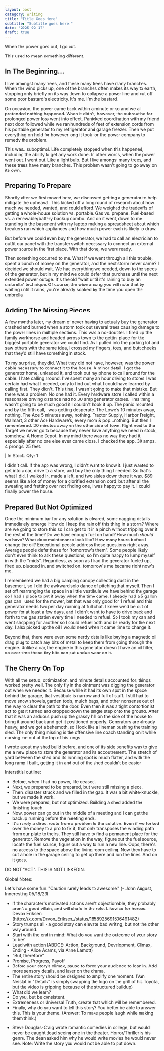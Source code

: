 ```yaml
---
layout: post
category: writing
title: "Title Goes Here"
subtitle: "Subtitle goes here."
date: '2025-02-17'
draft: true
---
```


When the power goes out, I go out.

This used to mean something different.

## In The Beginning...

I live amongst many trees, and these many trees have many branches. When the wind picks up, one of the branches often makes its way to earth, stopping only briefly on its way down to collapse a power line and cut off some poor bastard's electricity. It's me. I'm the bastard.

On occasion, the power came back within a minute or so and we all pretended nothing happened. When it didn't, however, the subroutine for prolonged power loss went into effect. Panicked coordination with my friend next door followed while we ran hundreds of feet of extension cords from his portable generator to my refrigerator and garage freezer. Then we put everything on hold for however long it took for the power company to remedy the problem.

This was...suboptimal. Life completely stopped when this happened, including the ability to get any work done. In other words, when the power went out, I went out. Like a light bulb. But I live amongst many trees, and these trees have many branches. This problem wasn't going to go away on its own.

## Preparing To Prepare

Shortly after we first moved here, we discussed getting a generator to help mitigate the upheaval. This kicked off a long round of research about how much we needed, wanted, and could afford. We weighed the tradeoffs of getting a whole-house solution vs. portable. Gas vs. propane. Fuel-based vs. a renewable/battery backup combo. And on it went, down to me standing in the basement with my laptop making a spreadsheet about which breakers run which appliances and how much power each is likely to draw.

But before we could even buy the generator, we had to call an electrician to outfit our panel with the transfer switch necessary to connect an external power source in the first place. With that done, we were ready.

Then something occurred to me. What if we went through all this trouble, spent a bunch of money on the generator, and the next storm never came? I decided we should wait. We had everything we needed, down to the specs of the generator, but in my mind we could defer that purchase until the next extended power outage. It's the old "wait until it's raining to buy an umbrella" technique. Of course, the wise among you will note that by waiting until it rains, you're already soaked by the time you open the umbrella.

## Adding The Missing Pieces

A few months later, my dream of never having to actually buy the generator crashed and burned when a storm took out several trees causing damage to the power lines in multiple sections. This was a no-doubter. I fired up the family workhorse and headed across town to the gettin' place for the biggest portable generator we could find. As I pulled into the parking lot and saw others with the same idea, I crossed my fingers, toes, and butt cheeks that they'd still have something in stock.

To my surprise, they did. What they did not have, however, was the power cable necessary to connect it to the house. A minor detail. I got the generator home, unloaded it, and took out my phone to call around for the cable. I hate calling around. I've spent many an hour driving to stores I was certain had what I needed, only to find out what I could have learned by calling first. They didn't. This time, I wasn't going to make that mistake. But there was a problem. No one had it. Every hardware store I called within a reasonable driving distance had no 30 amp generator cables. This thing wasn't going to be much good if I couldn't hook it up. The panic mounted and by the fifth call, I was getting desperate. The Lowe's 10 minutes away, nothing. The Ace 5 minutes away, nothing. Tractor Supply, Harbor Freight, Walmart, 3 other Ace Hardware's, every mom & pop...nothing. But then I remembered. 20 minutes away on the other side of town. Right next to the Target we never go to because they never have anything we need in stock, somehow. A Home Depot. In my mind there was no way they had it, especially after no one else even came close. I checked the app. 30 amps. 4 prongs. 25 feet. 

| In Stock. Qty: 1

I didn't call. If the app was wrong, I didn't want to know it. I just wanted to get into a car, drive to a store, and buy the only thing I needed. So that's what I did. I walked in, made a left, and two aisles down there it was. $89 seems like a lot of money for a glorified extension cord, but after all the sweating and fretting over not finding one, I was happy to pay it. I could finally power the house.

## Prepared But Not Optimized

Once the minimum bar for any solution is cleared, some nagging details immediately emerge. How do I keep the rain off this thing in a storm? Where are we going to store this so I can get to it in a pinch without tripping over it the rest of the time? Do we have enough fuel on hand? How much _should_ we have? What does maintenance look like? How many hours before I change the oil? Exceptional people address these questions right away. Average people defer these for "tomorrow's them". Some people likely don't even think to ask these questions, so I'm quite happy to lump myself in with the "mids". Regardless, as soon as I had the generator fueled up, fired up, plugged in, and switched on, tomorrow's me became right now's me.

I remembered we had a big camping canopy collecting dust in the basement, so I did the awkward solo dance of pitching that myself. Then I set off rearranging the space in a little vestibule we have behind the garage so I had a place to put it away when the time came. I already had a 5 gallon gas can I used for the mower, but that was only good for 1 refuel and this generator needs two per day running at full chat. I knew we'd be out of power for at least a few days, and I didn't want to have to drive back and forth to the gas station every time I needed to refuel. So I took my can and went shopping for another so I could refuel both and be ready for the next day. I also picked up the oil I would need when it came time to change it.

Beyond that, there were even some nerdy details like buying a magnetic oil drag plug to catch any bits of metal to keep them from going through the engine. Unlike a car, the engine in this generator doesn't have an oil filter, so over time these tiny bits can put undue wear on it.

## The Cherry On Top

With all the setup, optimization, and minute details accounted for, things worked pretty well. The only fly in the ointment was digging the generator out when we needed it. Because while it had its own spot in the space behind the garage, that vestibule is narrow and full of stuff. I still had to move snow shovels, garden tools, mulch bags, and other nonsense out of the way to clear the path to the door. Even then it was a tight contortionist act to get it turned and dropped down the single step onto the ground. After that it was an arduous push up the grassy hill on the side of the house to bring it around back and get it positioned properly. Generators are already heavy, and we got a behemoth, so I look like a lineman pushing the training sled. The only thing missing is the offensive line coach standing on it while cursing me out at the top of his lungs.

I wrote about my shed build before, and one of its side benefits was to give me a new place to store the generator and its accoutrement. The stretch of yard between the shed and its running spot is much flatter, and with the long ramp I built, getting it in and out of the shed couldn't be easier.

Interstitial outline:

- Before, when I had no power, life ceased.
- Next, we prepared to be prepared, but were still missing a piece.
- Then, disaster struck and we filled in the gap. It was a bit white-knuckle, but we made it work.
- We were prepared, but not optimized. Building a shed added the finishing touch.
- Now, power can go out in the middle of a meeting and I can get the backup running before the meeting ends.
- It's rarely a direct route from a problem to the solution. Even if we forked over the money to a pro to fix it, that only transposes the winding path from our plate to theirs. They still have to find a permanent place for the generator. Remove the vegetation in the way, figure out the fuel source, locate the fuel source, figure out a way to run a new line. Oops, there's no access to the space above the living room ceiling. Now they have to cut a hole in the garage ceiling to get up there and run the lines. And on it goes.


DO NOT "ACT". THIS IS NOT LINKEDIN.

Global Notes:

Let's have some fun. "Caution rarely leads to awesome." (- John August, Inneresting 05/18/23)

- If the character's motivated actions aren't objectionable, they probably aren't a good villain, and will chafe in the role. Likewise for heroes. -Devon Eriksen (https://x.com/Devon_Eriksen_/status/1858925691506491482)
- Story trumps all - a good story can elevate bad writing, but not the other way around.
- Start with the end in mind: What do you want the outcome of your story to be?
- Lead with action (ABDCE: Action, Background, Development, Climax, Ending - Alice Adams, via Anne Lamott)
- “But, therefore”
- Promise, Progress, Payoff
- Before your story’s climax, pause to force your audience to lean in. Add more sensory details, and layer on the drama.
- The entire story should be designed to amplify one moment. (Van Neistat in "Details" is simply swapping the logo on the grill of his Toyota, but the video is gripping because of the structured buildup)
- What did we learn?
- Do you, but be consistent.
- Extremeness or Universal Truth, create that which will be remembered.
- Finally, why do you want to tell this story? You better be able to answer this. This is your theme. (Answer: To make people laugh while making them think.)

<!-- Candidate note -->
- Steve Douglas-Craig wrote romantic comedies in college, but would never be caught dead seeing one in the theater. Horror/Thriller is his genre. The dean asked him why he would write movies he would never see. Note: Write the story you would not be able to put down.